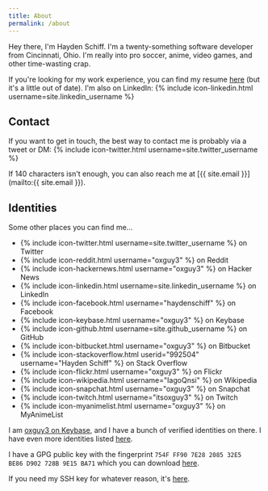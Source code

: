 ```yaml
---
title: About
permalink: /about
---
```


Hey there, I'm Hayden Schiff. I'm a twenty-something software developer from
Cincinnati, Ohio. I'm really into pro soccer, anime, video games, and other
time-wasting crap.

If you're looking for my work experience, you can find my resume [here](https://oxguy3.keybase.pub/resume.pdf)
(but it's a little out of date). I'm also on LinkedIn: {% include icon-linkedin.html username=site.linkedin_username %}

## Contact

If you want to get in touch, the best way to contact me is probably via a tweet
or DM: {% include icon-twitter.html username=site.twitter_username %}

If 140 characters isn't enough, you can also reach me at
[{{ site.email }}](mailto:{{ site.email }}).

## Identities

Some other places you can find me...

<ul id="other-identities">
    <li>{% include icon-twitter.html username=site.twitter_username %} on Twitter</li>
    <li>{% include icon-reddit.html username="oxguy3" %} on Reddit</li>
    <li>{% include icon-hackernews.html username="oxguy3" %} on Hacker News</li>
    <li>{% include icon-linkedin.html username=site.linkedin_username %} on LinkedIn</li>
    <li>{% include icon-facebook.html username="haydenschiff" %} on Facebook</li>
    <li>{% include icon-keybase.html username="oxguy3" %} on Keybase</li>
    <li>{% include icon-github.html username=site.github_username %} on GitHub</li>
    <li>{% include icon-bitbucket.html username="oxguy3" %} on Bitbucket</li>
    <li>{% include icon-stackoverflow.html userid="992504" username="Hayden Schiff" %} on Stack Overflow</li>
    <li>{% include icon-flickr.html username="oxguy3" %} on Flickr</li>
    <li>{% include icon-wikipedia.html username="IagoQnsi" %} on Wikipedia</li>
    <li>{% include icon-snapchat.html username="oxguy3" %} on Snapchat</li>
    <li>{% include icon-twitch.html username="itsoxguy3" %} on Twitch</li>
    <li>{% include icon-myanimelist.html username="oxguy3" %} on MyAnimeList</li>
</ul>

I am [oxguy3 on Keybase](https://keybase.io/oxguy3), and I have a bunch of
verified identities on there. I have even more identities listed [here](https://keybase.pub/oxguy3/identities.md).

I have a GPG public key with the fingerprint `754F FF90 7E28 2085 32E5  BE86 D902 728B 9E15 BA71`
which you can download [here](https://keybase.io/oxguy3/pgp_keys.asc?fingerprint=754fff907e28208532e5be86d902728b9e15ba71).

If you need my SSH key for whatever reason, it's [here](https://keybase.pub/oxguy3/id_rsa.pub).
